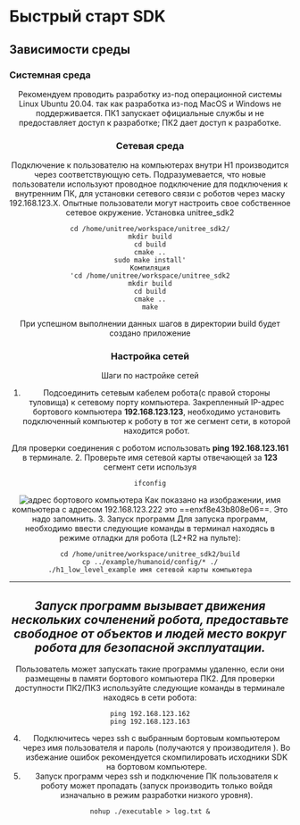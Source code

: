 # Быстрый старт SDK

## Зависимости среды
### Системная среда

<center>Рекомендуем проводить разработку из-под операционной системы Linux Ubuntu 20.04. так как разработка из-под MacOS и Windows не 
поддерживается. ПК1 запускает официальные службы и не предоставляет доступ к разработке; ПК2 дает доступ к разработке.<center>

### Сетевая среда

Подключение к пользователю на компьютерах внутри H1 производится через соответствующую сеть. Подразумевается, что новые пользователи используют проводное подключение для подключения к внутренним ПК, для установки сетевого связи с роботов через маску 192.168.123.X. Опытные пользователи могут настроить свое собственное сетевое окружение.
 Установка unitree_sdk2
```
cd /home/unitree/workspace/unitree_sdk2/
mkdir build
cd build
cmake ..
sudo make install'
Компиляция
'cd /home/unitree/workspace/unitree_sdk2
mkdir build
cd build
cmake ..
make
```
При успешном выполнении данных шагов в директории build будет создано приложение
### Настройка сетей

Шаги по настройке сетей 
1. Подсоединить сетевым кабелем робота(с правой стороны туловища) к сетевому порту компьютера. Закрепленный IP-адрес бортового компьютера **192.168.123.123**, необходимо установить подключенный компьютер к роботу в тот же сегмент сети, в которой находится робот.

Для проверки соединения с роботом использовать **ping 192.168.123.161** в терминале.
2. Проверьте имя сетевой карты отвечающей за **123** сегмент сети используя
```
ifconfig
```
![адрес бортового компьютера](assets/image/sdk5.png)
 Как показано на изображении, имя компьютера с адресом 192.168.123.222 это ==enxf8e43b808e06==. Это надо запомнить.
3. Запуск программ
Для запуска программ, необходимо ввести следующие команды в терминал находясь в режиме отладки для робота (L2+R2 на пульте):

```
cd /home/unitree/workspace/unitree_sdk2/build
cp ../example/humanoid/config/* ./
./h1_low_level_example имя сетевой карты компьютера
```

---
*Запуск программ вызывает движения нескольких сочленений робота, предоставьте свободное от объектов и людей место вокруг робота для безопасной эксплуатации.*
---
Пользователь может запускать такие программы удаленно, если они размещены в памяти бортового компьютера ПК2.
Для проверки доступности ПК2/ПК3 используйте следующие команды в терминале находясь в сети робота:

```
ping 192.168.123.162
ping 192.168.123.163
```

4. Подключитесь через ssh с выбранным бортовым компьютером через имя пользователя и пароль (получаются у производителя ). Во избежание ошибок рекомендуется скомпилировать исходники SDK на бортовом компьютере.
5. Запуск программ через ssh и подключение ПК пользователя к роботу может пропадать (запуск производить только войдя изначально в режим разработки низкого уровня).  

```
nohup ./executable > log.txt &
```
